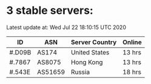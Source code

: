 # 3 stable servers:

Latest update at: Wed Jul 22 18:10:15 UTC 2020

| ID | ASN | Server Country | Online |
| -- | --- | -------------- | ------ |
| #.D09B | AS174 | United States | 13 hrs |
| #.7867 | AS8075 | Hong Kong | 13 hrs |
| #.543E | AS51659 | Russia | 18 hrs |

